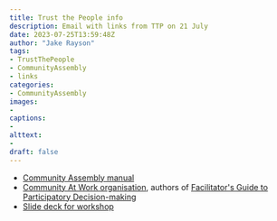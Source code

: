 ```yaml
---
title: Trust the People info
description: Email with links from TTP on 21 July
date: 2023-07-25T13:59:48Z
author: "Jake Rayson"
tags: 
- TrustThePeople
- CommunityAssembly
- links
categories:
- CommunityAssembly
images: 
- 
captions:
- 
alttext:
- 
draft: false
---
```


* [Community Assembly manual](https://drive.google.com/file/d/1tili_1ggvpFFqFVKuFY1ikxxp7HU43o9/view)
* [Community At Work organisation](https://communityatwork.com/), authors of [Facilitator's Guide to Participatory Decision-making](https://uk.bookshop.org/p/books/facilitator-s-guide-to-participatory-decision-making-sam-kaner/2570124)
* [Slide deck for workshop](https://docs.google.com/presentation/d/1KQLYI1-Z7vKYn68rSQOWmegaSGVR1cl82ink19A_sJ0/edit?usp=sharing)
